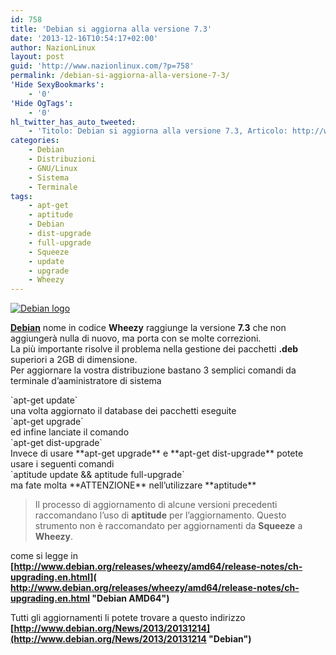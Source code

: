 ```yaml
---
id: 758
title: 'Debian si aggiorna alla versione 7.3'
date: '2013-12-16T10:54:17+02:00'
author: NazionLinux
layout: post
guid: 'http://www.nazionlinux.com/?p=758'
permalink: /debian-si-aggiorna-alla-versione-7-3/
'Hide SexyBookmarks':
    - '0'
'Hide OgTags':
    - '0'
hl_twitter_has_auto_tweeted:
    - 'Titolo: Debian si aggiorna alla versione 7.3, Articolo: http://www.nazionlinux.com/?p=758'
categories:
    - Debian
    - Distribuzioni
    - GNU/Linux
    - Sistema
    - Terminale
tags:
    - apt-get
    - aptitude
    - Debian
    - dist-upgrade
    - full-upgrade
    - Squeeze
    - update
    - upgrade
    - Wheezy
---
```


[![Debian logo](https://i0.wp.com/farm4.staticflickr.com/3777/11389848483_f2024ea111_z.jpg?resize=635%2C307 "Debian logo")](http://www.flickr.com/photos/12418137@N07/11389848483/ "Debian logo")

**[Debian](http://www.debian.org/ "Debian")** nome in codice **Wheezy** raggiunge la versione **7.3** che non aggiungerà nulla di nuovo, ma porta con se molte correzioni.  
La più importante risolve il problema nella gestione dei pacchetti **.deb** superiori a 2GB di dimensione.  
Per aggiornare la vostra distribuzione bastano 3 semplici comandi da terminale d’aaministratore di sistema

<div class="wp-terminal">`apt-get update`</div>una volta aggiornato il database dei pacchetti eseguite

<div class="wp-terminal">`apt-get upgrade`</div>ed infine lanciate il comando

<div class="wp-terminal">`apt-get dist-upgrade`</div>Invece di usare **apt-get upgrade** e **apt-get dist-upgrade** potete usare i seguenti comandi

<div class="wp-terminal">`aptitude update && aptitude full-upgrade`</div>ma fate molta **ATTENZIONE** nell’utilizzare **aptitude**

> Il processo di aggiornamento di alcune versioni precedenti raccomandano l’uso di **aptitude** per l’aggiornamento. Questo strumento non è raccomandato per aggiornamenti da **Squeeze** a **Wheezy**.

come si legge in  
**[http://www.debian.org/releases/wheezy/amd64/release-notes/ch-upgrading.en.html]( http://www.debian.org/releases/wheezy/amd64/release-notes/ch-upgrading.en.html "Debian AMD64")**

Tutti gli aggiornamenti li potete trovare a questo indirizzo **[http://www.debian.org/News/2013/20131214](http://www.debian.org/News/2013/20131214 "Debian")**